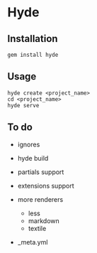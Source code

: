 Hyde
====

Installation
------------

    gem install hyde

Usage
-----

    hyde create <project_name>
    cd <project_name>
    hyde serve

To do
-----

 - ignores
 - hyde build
 - partials support
 - extensions support
 - more renderers
   - less
   - markdown
   - textile

 - _meta.yml 
